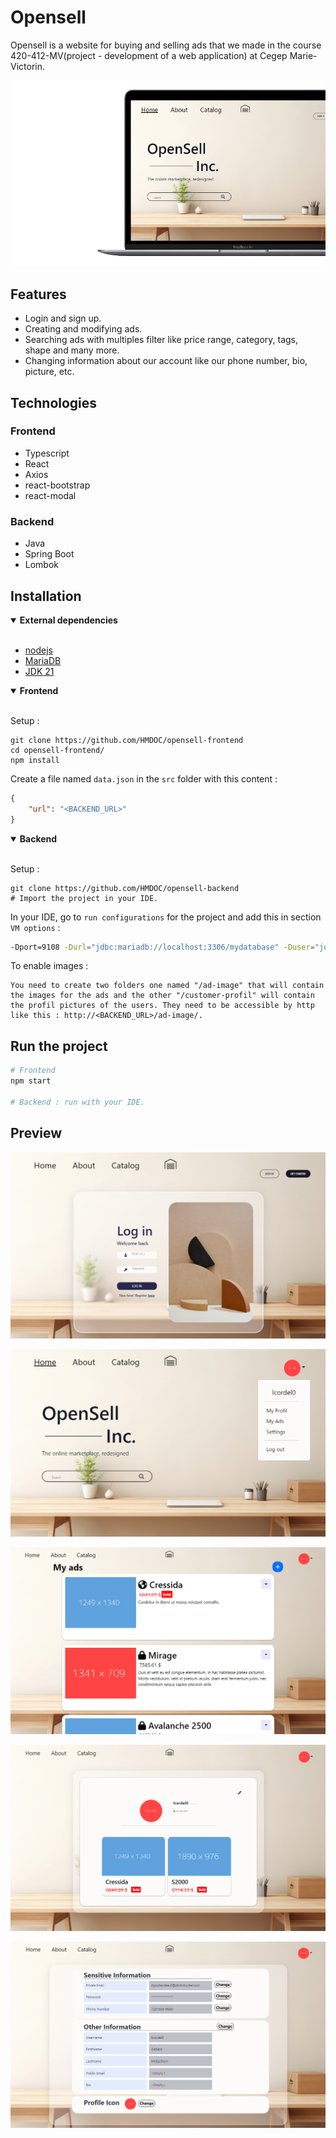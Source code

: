# Opensell

Opensell is a website for buying and selling ads that we made in the course 420-412-MV(project - development of a web application) at Cegep Marie-Victorin.

<!-- Need to put some icon that give info -->
![Home ](https://raw.githubusercontent.com/HMDOC/readme-src/main/home3.png)

## Features

- Login and sign up.
- Creating and modifying ads.
- Searching ads with multiples filter like price range, category, tags, shape and many more.
- Changing information about our account like our phone number, bio, picture, etc.

## Technologies

### Frontend

- Typescript
- React
- Axios
- react-bootstrap
- react-modal

### Backend

- Java
- Spring Boot
- Lombok

## Installation
<!-- Dependencies -->
<details open><summary><b>External dependencies</b></summary>
<br />

- [nodejs](https://nodejs.org/en/download/prebuilt-installer)
- [MariaDB](https://mariadb.org/download/)
- [JDK 21](https://www.oracle.com/ca-en/java/technologies/downloads/#java21)

</details>

<!-- Frontend section -->
<details open><summary><b>Frontend</b></summary>
<br />

Setup :
```
git clone https://github.com/HMDOC/opensell-frontend
cd opensell-frontend/
npm install
```

Create a file named `data.json` in the `src` folder with this content :
```json
{
    "url": "<BACKEND_URL>"
}
```
</details>

<!-- Backend section -->
<details open><summary><b>Backend</b></summary>
<br />

Setup :
```
git clone https://github.com/HMDOC/opensell-backend
# Import the project in your IDE.
```

In your IDE, go to `run configurations` for the project and add this in section `VM options` :
```sh
-Dport=9108 -Durl="jdbc:mariadb://localhost:3306/mydatabase" -Duser="john" -Dpwd="THIS_IS_NOT_MY_PASSWORD" -DmailPort=587 -Demail="nothankyou@github.com" -DmailPassword="THIS_IS_NOT_MY_PASSWORD" -DuploadPath="<PATH_OF_THE_IMAGES>" -DallowedUrl="http://localhost/" -DserverUrl="<BACKEND_URL>"
```

To enable images :
```
You need to create two folders one named "/ad-image" that will contain the images for the ads and the other "/customer-profil" will contain the profil pictures of the users. They need to be accessible by http like this : http://<BACKEND_URL>/ad-image/.
```

</details>

## Run the project

```sh
# Frontend
npm start

# Backend : run with your IDE.
```

## Preview

![Login](https://raw.githubusercontent.com/HMDOC/readme-src/main/login.png)

![Home Login](https://raw.githubusercontent.com/HMDOC/readme-src/main/connected_option_in_main_page.png)

![My Ads](https://raw.githubusercontent.com/HMDOC/readme-src/main/my-ads.png)

![Profil](https://raw.githubusercontent.com/HMDOC/readme-src/main/profil.png)

![Settings](https://raw.githubusercontent.com/HMDOC/readme-src/main/settings.png)
